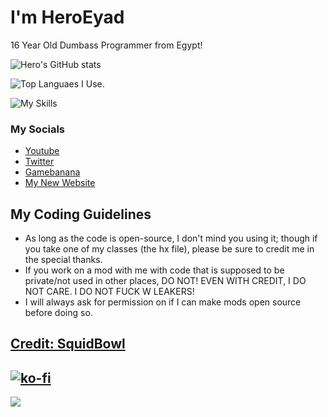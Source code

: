 # I'm HeroEyad
16 Year Old Dumbass Programmer from Egypt!

![Hero's GitHub stats](https://github-readme-stats.vercel.app/api?username=HeroEyad&show_icons=true)

![Top Languaes I Use.](https://github-readme-stats.vercel.app/api/top-langs/?username=HeroEyad)

![My Skills](https://skillicons.dev/icons?i=js,html,css,haxe,haxeflixel,lua,windows,python)

### My Socials
* [Youtube](https://www.youtube.com/c/HeroEyad)
* [Twitter](https://twitter.com/HeroEyad_)
* [Gamebanana](https://gamebanana.com/members/1826250)
* [My New Website](https://heroeyad.github.io/)

## My Coding Guidelines
* As long as the code is open-source, I don't mind you using it; though if you take one of my classes (the hx file), please be sure to credit me in the special thanks. 
* If you work on a mod with me with code that is supposed to be private/not used in other places, DO NOT! EVEN WITH CREDIT, I DO NOT CARE. I DO NOT FUCK W LEAKERS!
* I will always ask for permission on if I can make mods open source before doing so.

[Credit: SquidBowl](https://github.com/SquidBowl)
-------------------------------------------------
[![ko-fi](https://ko-fi.com/img/githubbutton_sm.svg)](https://ko-fi.com/V7V6K2H51)
--------------------------------------------------
![](https://pbs.twimg.com/profile_banners/2418062057/1695131558/1080x360)

